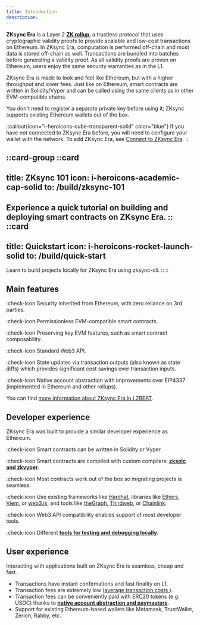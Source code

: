 ```yaml
---
title: Introduction
description:
---
```


**ZKsync Era** is a Layer 2
**[ZK rollup](/build/resources/glossary#zk-rollup)**, a trustless protocol that
uses cryptographic validity proofs to provide scalable and low-cost transactions on Ethereum.
In ZKsync Era, computation is performed off-chain and most data is stored off-chain as well.
Transactions are bundled into batches before generating a validity proof.
As all validity proofs are proven on Ethereum, users enjoy the same security
warranties as in the L1.

ZKsync Era is made to look and feel like Ethereum, but with a higher throughput and lower fees.
Just like on Ethereum, smart contracts are written in Solidity/Vyper and can be called using the same clients as in
other EVM-compatible chains.

You don't need to register a separate private key before using it;
ZKsync supports existing Ethereum wallets out of the box.

::callout{icon="i-heroicons-cube-transparent-solid" color="blue"}
If you have not connected to ZKsync Era before, you will need to
configure your wallet with the network. To add ZKsync Era, see [Connect to ZKsync Era](/build/connect-to-zksync).
::

::card-group
  ::card
  ---
  title: ZKsync 101
  icon: i-heroicons-academic-cap-solid
  to: /build/zksync-101
  ---
  Experience a quick tutorial on building and deploying smart contracts on ZKsync Era.
  ::
  ::card
  ---
  title: Quickstart
  icon: i-heroicons-rocket-launch-solid
  to: /build/quick-start
  ---
  Learn to build projects locally for ZKsync Era using zksync-cli.
  ::
::

## Main features
:check-icon Security inherited from Ethereum, with zero reliance on 3rd parties.

:check-icon Permissionless EVM-compatible smart contracts.

:check-icon Preserving key EVM features, such as smart contract composability.

:check-icon Standard Web3 API.

:check-icon State updates via transaction outputs (also known as state diffs) which provides significant cost savings
over transaction inputs.

:check-icon Native account abstraction with improvements over EIP4337 (implemented in Ethereum and other rollups).

You can find [more information about ZKsync Era in L2BEAT](https://l2beat.com/scaling/projects/zksync-era#stage).

## Developer experience

ZKsync Era was built to provide a similar developer experience as Ethereum.

:check-icon Smart contracts can be written in Solidity or Vyper.

:check-icon Smart contracts are compiled with custom compilers: **[zksolc and
zkvyper](https://docs.zksync.io/zk-stack/components/compiler/toolchain/overview.html)**.

:check-icon Most contracts work out of the box so migrating projects is seamless.

:check-icon Use existing frameworks
like [Hardhat](https://docs.zksync.io/build/tooling/hardhat/getting-started.html), libraries like
[Ethers](https://docs.ethers.org/v6/), [Viem](https://viem.sh/zksync), or
[web3.js](https://web3js.readthedocs.io/en/v1.5.2/index.html), and tools like [theGraph](https://thegraph.com/),
[Thirdweb](https://thirdweb.com/zksync), or
[Chainlink](https://docs.chain.link/data-feeds/price-feeds/addresses?network=zksync&page=1).

:check-icon Web3 API compatibility enables support of most developer tools.

:check-icon Different **[tools for testing and debugging
locally](https://docs.zksync.io/build/test-and-debug/getting-started.html)**.

## User experience

Interacting with applications built on ZKsync Era is seamless, cheap and fast.

- Transactions have instant confirmations and fast finality on L1.
- Transaction fees are extremely low ([average transaction costs
  ](https://www.growthepie.xyz/fundamentals/transaction-costs)).
- Transaction fees can be conveniently paid with ERC20 tokens (e.g. USDC) thanks to **[native account abstraction and
  paymasters](https://docs.zksync.io/build/developer-reference/account-abstraction.html)**.
- Support for existing Ethereum-based wallets like Metamask, TrustWallet, Zerion, Rabby, etc.
